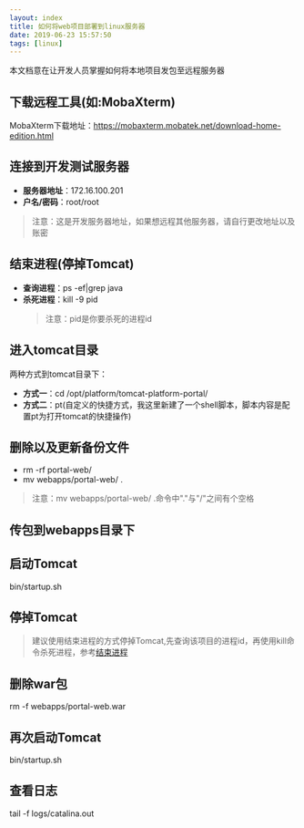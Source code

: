 ```yaml
---
layout: index
title: 如何将web项目部署到linux服务器
date: 2019-06-23 15:57:50
tags: [linux]
---
```


本文档意在让开发人员掌握如何将本地项目发包至远程服务器



## 下载远程工具(如:MobaXterm)
MobaXterm下载地址：https://mobaxterm.mobatek.net/download-home-edition.html

## 连接到开发测试服务器
- **服务器地址**：172.16.100.201
- **户名/密码**：root/root
>注意：这是开发服务器地址，如果想远程其他服务器，请自行更改地址以及账密

## <span id="jump">结束进程(停掉Tomcat)</span>
- **查询进程**：ps -ef|grep java
- **杀死进程**：kill -9 pid
	> 注意：pid是你要杀死的进程id

## 进入tomcat目录
两种方式到tomcat目录下：
- **方式一**：cd /opt/platform/tomcat-platform-portal/
- **方式二**：pt(自定义的快捷方式，我这里新建了一个shell脚本，脚本内容是配置pt为打开tomcat的快捷操作)

## 删除以及更新备份文件
- rm -rf portal-web/
- mv webapps/portal-web/ .
>注意：mv webapps/portal-web/ .命令中"."与"/"之间有个空格

## 传包到webapps目录下

## 启动Tomcat
bin/startup.sh

## 停掉Tomcat
>建议使用结束进程的方式停掉Tomcat,先查询该项目的进程id，再使用kill命令杀死进程，参考[结束进程](#jump)

## 删除war包
rm -f webapps/portal-web.war

## 再次启动Tomcat
bin/startup.sh 

## 查看日志
tail -f logs/catalina.out